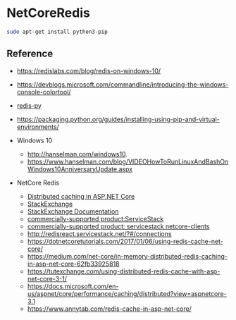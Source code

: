 # NetCoreRedis


```bash
sudo apt-get install python3-pip
```



## Reference

- https://redislabs.com/blog/redis-on-windows-10/
- https://devblogs.microsoft.com/commandline/introducing-the-windows-console-colortool/
- [redis-py](https://pypi.org/project/redis/)
- https://packaging.python.org/guides/installing-using-pip-and-virtual-environments/
  
- Windows 10 
  - http://hanselman.com/windows10.
  - https://www.hanselman.com/blog/VIDEOHowToRunLinuxAndBashOnWindows10AnniversaryUpdate.aspx
  
- NetCore Redis
  - [Distributed caching in ASP.NET Core](https://docs.microsoft.com/en-us/aspnet/core/performance/caching/distributed?view=aspnetcore-3.1#distributed-sql-server-cache)
  - [StackExchange](github.com/StackExchange/StackExchange.Redis)
  - [StackExchange Documentation](https://stackexchange.github.io/StackExchange.Redis/)
  - [commercially-supported product:ServiceStack](github.com/ServiceStack/ServiceStack.Redis)
  - [commercially-supported product: servicestack netcore-clients](https://docs.servicestack.net/netcore-clients)
  - http://redisreact.servicestack.net/?#/connections
  - https://dotnetcoretutorials.com/2017/01/06/using-redis-cache-net-core/
  - https://medium.com/net-core/in-memory-distributed-redis-caching-in-asp-net-core-62fb33925818
  - https://tutexchange.com/using-distributed-redis-cache-with-asp-net-core-3-1/
  - https://docs.microsoft.com/en-us/aspnet/core/performance/caching/distributed?view=aspnetcore-3.1
  - https://www.annytab.com/redis-cache-in-asp-net-core/
